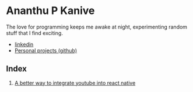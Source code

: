 # Ananthu P Kanive

The love for programming keeps me awake at night, experimenting random stuff that I find exciting.

- [linkedin](https://www.linkedin.com/in/ananthu-kanive-18376b61/)
- [Personal projects (github)](https://github.com/LonelyCpp)

## Index

1. [A better way to integrate youtube into react native](./pages/rn_youtube.md)
